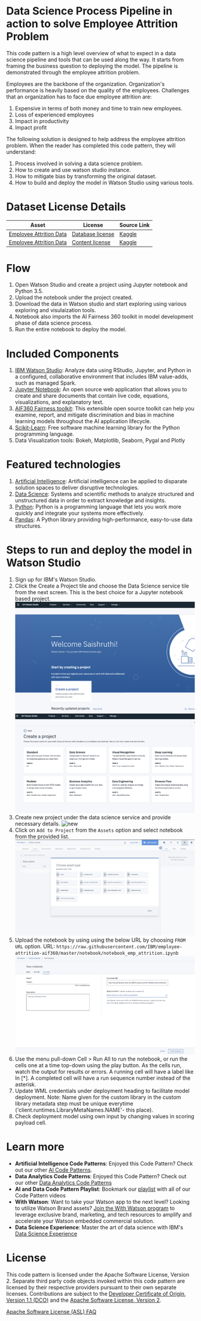 # Data Science Process Pipeline in action to solve Employee Attrition Problem

This code pattern is a high level overview of what to expect in a data science pipeline and tools that can be used along the way. It starts from framing the business question to deploying the model. The pipeline is demonstrated through the employee attrition problem.

Employees are the backbone of the organization. Organization's performance is heavily based on the quality of the employees. Challenges that an organization has to face due employee attrition are:

1. Expensive in terms of both money and time to train new employees.
2. Loss of experienced employees
3. Impact in productivity
4. Impact profit

The following solution is designed to help address the employee attrition problem. When the reader has completed this code pattern, they will understand:

1. Process involved in solving a data science problem.
2. How to create and use watson studio instance.
3. How to mitigate bias by transforming the original dataset.
4. How to build and deploy the model in Watson Studio using various tools.

# Dataset License Details
| Asset | License | Source Link |
| ------------- | --------  | -------- | 
| [Employee Attrition Data](data/emp_attrition.csv) | [Database license](https://opendatacommons.org/licenses/odbl/1.0/) | [Kaggle](https://www.kaggle.com/pavansubhasht/ibm-hr-analytics-attrition-dataset/home) |
| [Employee Attrition Data](data/emp_attrition.csv) | [Content license](https://opendatacommons.org/licenses/dbcl/1.0/) | [Kaggle](https://www.kaggle.com/pavansubhasht/ibm-hr-analytics-attrition-dataset/home) |

# Flow

1. Open Watson Studio and create a project using Jupyter notebook and Python 3.5.
2. Upload the notebook under the project created.
3. Download the data in Watson studio and start exploring using various exploring and visulaization tools.
4. Notebook also imports the AI Fairness 360 toolkit in model development phase of data science process.
5. Run the entire notebook to deploy the model.

# Included Components

1. [IBM Watson Studio](https://www.ibm.com/bs-en/marketplace/data-science-experience): Analyze data using RStudio, Jupyter, and Python in a configured, collaborative environment that includes IBM value-adds, such as managed Spark.
2. [Jupyter Notebook](http://jupyter.org/): An open source web application that allows you to create and share documents that contain live code, equations, visualizations, and explanatory text.
3. [AIF360 Fairness toolkit](http://aif360.mybluemix.net/): This extensible open source toolkit can help you examine, report, and mitigate discrimination and bias in machine learning models throughout the AI application lifecycle.
4. [Scikit-Learn](https://scikit-learn.org/stable/#): Free software machine learning library for the Python programming language.
5. Data Visualization tools: Bokeh, Matplotlib, Seaborn, Pygal and Plotly

# Featured technologies

1. [Artificial Intelligence](https://medium.com/ibm-watson): Artificial intelligence can be applied to disparate solution spaces to deliver disruptive technologies.
2. [Data Science](https://medium.com/ibm-watson): Systems and scientific methods to analyze structured and unstructured data in order to extract knowledge and insights.
3. [Python](https://www.python.org/): Python is a programming language that lets you work more quickly and integrate your systems more effectively.
4. [Pandas](http://pandas.pydata.org/): A Python library providing high-performance, easy-to-use data structures.


# Steps to run and deploy the model in Watson Studio

1. Sign up for IBM's Watson Studio.
2. Click the Create a Project tile and choose the Data Science service tile from the next screen. This is the best choice for a Jupyter notebook based project.
![project](docs/project.png)
![datascience](docs/datascience.png)
3. Create new project under the data science service and provide necessary details.
![new](docs/new-project.png)
4. Click on `Add to Project` from the `Assets` option and select notebook from the provided list. 
![notebook](docs/notebook.png)
5. Upload the notebook by using using the below URL by choosing `FROM URL` option. 
   URL: `https://raw.githubusercontent.com/IBM/employee-attrition-aif360/master/notebook/notebook_emp_attrition.ipynb`
![load](docs/load.png)
6. Use the menu pull-down Cell > Run All to run the notebook, or run the cells one at a time top-down using the play button.
   As the cells run, watch the output for results or errors. A running cell will have a label like In [*]. A completed cell      will have a run sequence number instead of the asterisk.
7. Update WML credentials under deployment heading to facilitate model deployment. Note: Name given for the custom library in 
   the custom library metadata step must be unique everytime ('client.runtimes.LibraryMetaNames.NAME'- this place).
8. Check deployment model using own input by changing values in scoring payload cell.

# Learn more

* **Artificial Intelligence Code Patterns**: Enjoyed this Code Pattern? Check out our other [AI Code Patterns](https://developer.ibm.com/code/technologies/artificial-intelligence/).
* **Data Analytics Code Patterns**: Enjoyed this Code Pattern? Check out our other [Data Analytics Code Patterns](https://developer.ibm.com/code/technologies/data-science/)
* **AI and Data Code Pattern Playlist**: Bookmark our [playlist](https://www.youtube.com/playlist?list=PLzUbsvIyrNfknNewObx5N7uGZ5FKH0Fde) with all of our Code Pattern videos
* **With Watson**: Want to take your Watson app to the next level? Looking to utilize Watson Brand assets? [Join the With Watson program](https://www.ibm.com/watson/with-watson/) to leverage exclusive brand, marketing, and tech resources to amplify and accelerate your Watson embedded commercial solution.
* **Data Science Experience**: Master the art of data science with IBM's [Data Science Experience](https://datascience.ibm.com/)

# License
This code pattern is licensed under the Apache Software License, Version 2.  Separate third party code objects invoked within this code pattern are licensed by their respective providers pursuant to their own separate licenses. Contributions are subject to the [Developer Certificate of Origin, Version 1.1 (DCO)](https://developercertificate.org/) and the [Apache Software License, Version 2](http://www.apache.org/licenses/LICENSE-2.0.txt).

[Apache Software License (ASL) FAQ](http://www.apache.org/foundation/license-faq.html#WhatDoesItMEAN)
